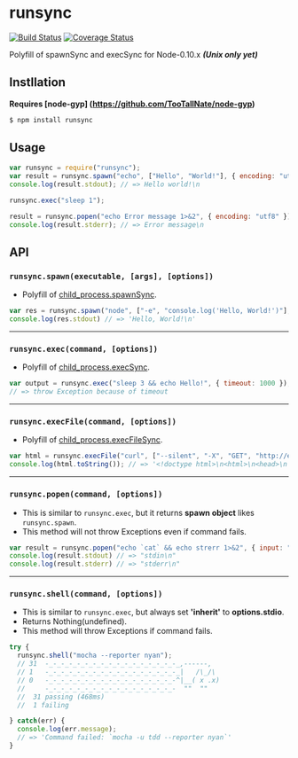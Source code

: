 runsync 
=======
[![Build Status](https://travis-ci.org/norahiko/runsync.svg?branch=master)](https://travis-ci.org/norahiko/runsync)
[![Coverage Status](https://coveralls.io/repos/norahiko/runsync/badge.png?branch=master)](https://coveralls.io/r/norahiko/runsync?branch=master)

Polyfill of spawnSync and execSync for Node-0.10.x ***(Unix only yet)***


## Instllation
**Requires [node-gyp] (https://github.com/TooTallNate/node-gyp)**
```sh
$ npm install runsync
```


## Usage
```js
var runsync = require("runsync");
var result = runsync.spawn("echo", ["Hello", "World!"], { encoding: "utf8" });
console.log(result.stdout); // => Hello world!\n

runsync.exec("sleep 1");

result = runsync.popen("echo Error message 1>&2", { encoding: "utf8" });
console.log(result.stderr); // => Error message\n
```


## API

### `runsync.spawn(executable, [args], [options])`
* Polyfill of [child_process.spawnSync](http://nodejs.org/dist/v0.11.13/docs/api/child_process.html#child_process_child_process_spawnsync_command_args_options).

```js
var res = runsync.spawn("node", ["-e", "console.log('Hello, World!')"], { encoding: "utf8" });
console.log(res.stdout) // => 'Hello, World!\n'
```

-----

### `runsync.exec(command, [options])`
* Polyfill of [child_process.execSync](http://nodejs.org/dist/v0.11.13/docs/api/child_process.html#child_process_child_process_execsync_command_options).

```js
var output = runsync.exec("sleep 3 && echo Hello!", { timeout: 1000 });
// => throw Exception because of timeout
```

-----

### `runsync.execFile(command, [options])`
* Polyfill of [child_process.execFileSync](http://nodejs.org/dist/v0.11.13/docs/api/child_process.html#child_process_child_process_execfilesync_command_args_options).

```js
var html = runsync.execFile("curl", ["--silent", "-X", "GET", "http://example.com"]);
console.log(html.toString()); // => '<!doctype html>\n<html>\n<head>\n ...'
```

-----

### `runsync.popen(command, [options])`
* This is similar to `runsync.exec`, but it returns **spawn object** likes `runsync.spawn`.
* This method will not throw Exceptions even if command fails.

```js
var result = runsync.popen("echo `cat` && echo strerr 1>&2", { input: "stdin", encoding: "utf8" });
console.log(result.stdout) // => "stdin\n"
console.log(result.stderr) // => "stderr\n"
```

-----

### `runsync.shell(command, [options])`
* This is similar to `runsync.exec`, but always set **'inherit'** to **options.stdio**.
* Returns Nothing(undefined).
* This method will throw Exceptions if command fails.

```js
try {
  runsync.shell("mocha --reporter nyan");
  // 31  -_-_-_-_-_-_-_-_-_-_-_-_-_-_-_-_-_,------,
  // 1   -_-_-_-_-_-_-_-_-_-_-_-_-_-_-_-_-_|   /\_/\ 
  // 0   -_-_-_-_-_-_-_-_-_-_-_-_-_-_-_-_-^|__( x .x) 
  //     -_-_-_-_-_-_-_-_-_-_-_-_-_-_-_-_-  ""  "" 
  //  31 passing (468ms)
  //  1 failing

} catch(err) {
  console.log(err.message);
  // => 'Command failed: `mocha -u tdd --reporter nyan`'
}
```
